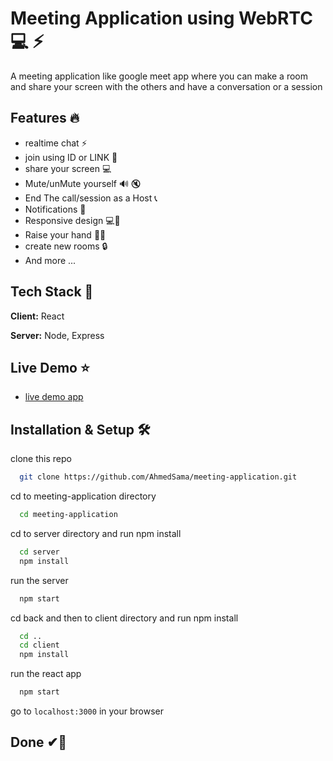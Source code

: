 
# Meeting Application using WebRTC 💻 ⚡

A meeting application like google meet app where you can make a room and share your screen with the others and have a conversation or a session


## Features 🔥

- realtime chat ⚡️
- join using ID or LINK 🔌
- share your screen 💻
- Mute/unMute yourself 🔊 🔇
- End The call/session as a Host 📞
- Notifications 🔔
- Responsive design 💻📱
- Raise your hand ✋🏻
- create new rooms 🔒
- And more ...


## Tech Stack 💎

**Client:** React

**Server:** Node, Express


## Live Demo ⭐

- [live demo app](https://glowing-daifuku-964f22.netlify.app/)


## Installation & Setup 🛠

clone this repo

```bash
  git clone https://github.com/AhmedSama/meeting-application.git
```
cd to meeting-application directory
```bash
  cd meeting-application
```
cd to server directory and run npm install
```bash
  cd server
  npm install
```
run the server
```bash
  npm start
```
cd back and then to client directory and run npm install
```bash
  cd ..
  cd client
  npm install
```
run the react app
```bash
  npm start
```

go to ```localhost:3000``` in your browser 

##  Done ✔💖







    